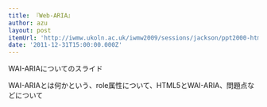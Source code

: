 ```yaml
---
title: 『Web-ARIA』
author: azu
layout: post
itemUrl: 'http://iwmw.ukoln.ac.uk/iwmw2009/sessions/jackson/ppt2000-html/index_files/frame.html'
date: '2011-12-31T15:00:00.000Z'
---
```

WAI-ARIAについてのスライド

WAI-ARIAとは何かという、role属性について、HTML5とWAI-ARIA、問題点などについて
